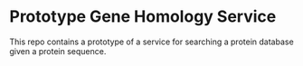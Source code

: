 # Prototype Gene Homology Service

This repo contains a prototype of a service for searching a protein database given a protein
sequence.